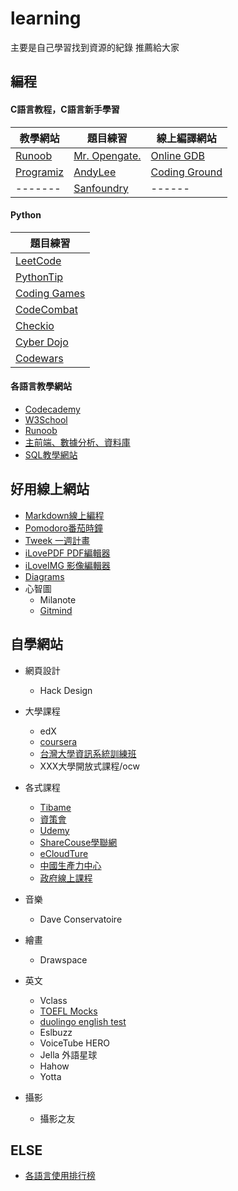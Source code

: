 # learning
主要是自己學習找到資源的紀錄 推薦給大家 

## 編程
#### C語言教程，C語言新手學習
| 教學網站 | 題目練習 | 線上編譯網站 |
|-------|-----|------|
| [Runoob](https://www.runoob.com/cprogramming/c-tutorial.html)   |  [Mr. Opengate.](https://mropengate.blogspot.com/2017/08/cc-c.html)  |[Online GDB](https://www.onlinegdb.com/online_c_compiler)|
| [Programiz](https://www.programiz.com/c-programming/examples)   |  [AndyLee](https://hackmd.io/@a110605/By6DscbVM?type=view)  |   [Coding Ground](https://www.tutorialspoint.com/index.html) |
|-------|[Sanfoundry](https://www.sanfoundry.com/c-programming-questions-answers-variable-names-1/)|------|
#### Python
| 題目練習 |
|-------|
|[LeetCode](https://leetcode.com "刷算法題網站")|
|[PythonTip](http://www.pythontip.com/ "適合新手練習題")|
|[Coding Games](http://www.codinggame.com "一邊玩遊戲，一邊挑戰編程難題")|
|[CodeCombat](http://koudashijie.com "網頁編程遊戲，運用於遊戲設計、網頁應用、APP開發")|
|[Checkio](http://checkio.org "基於瀏覽器的遊戲，解決問題以繼續遊戲(需要登陸)")|
|[Cyber Dojo](http://www.cyber-dojo.org "練習寫程序")|
|[Codewars]( http://www.codewars.com)|

<!--|[]("")|
|[]("")|-->

#### 各語言教學網站
  - [Codecademy](https://www.codecademy.com/)
  - [W3School](https://www.w3schools.com/sql/sql_wildcards.asp)
  - [Runoob](https://www.runoob.com/)
  - [主前端、數據分析、資料庫](https://www.w3schools.com/default.asp)
  - [SQL教學網站](https://www.w3school.com.cn/sql/index.asp)

## 好用線上網站
 - [Markdown線上編程](https://www.mdeditor.tw/)
 - [Pomodoro番茄時鐘](https://pomofocus.io/)
 - [Tweek 一週計畫](https://tweek.so/)
 - [iLovePDF PDF編輯器](https://www.ilovepdf.com/zh-tw)
 - [iLoveIMG 影像編輯器](https://www.iloveimg.com/zh-tw)
 - [Diagrams](https://app.diagrams.net/index.html)
 - 心智圖
   - Milanote
   - [Gitmind](https://gitmind.com/app/template?lang=tw)

## 自學網站
* 網頁設計
  - Hack Design

* 大學課程
  - edX
  - [coursera](https://www.coursera.org/)
  - [台灣大學資訊系統訓練班](https://train.csie.ntu.edu.tw/train/)
  - XXX大學開放式課程/ocw
* 各式課程
  - [Tibame](https://www.tibame.com/goodjob/MSFullStack_taipei?gclid=EAIaIQobChMI8Jys_NH48wIVT8SWCh2iYQQrEAMYAiAAEgLL__D_BwE)
  - [資策會](https://www.iiiedu.org.tw/msit/)
  - [Udemy](https://www.udemy.com/topic/c-sharp/?locale=zh_TW&persist_locale=)
  - [ShareCouse學聯網](https://www.sharecourse.net/sharecourse/general/home/)
  - [eCloudTure](https://www.ecloudture.com/)
  - [中國生產力中心](https://edu.cpc.org.tw/)
  - [政府線上課程](https://queeny1117.pixnet.net/blog/post/182811018)
  
* 音樂
  - Dave Conservatoire

* 繪畫
  - Drawspace

* 英文
  - Vclass
  - [TOEFL Mocks](https://toeflmocks.com/)
  - [duolingo english test](https://englishtest.duolingo.com/)
  - Eslbuzz
  - VoiceTube HERO
  - Jella 外語星球
  - Hahow
  - Yotta

* 攝影
  - 攝影之友

## ELSE
* [各語言使用排行榜](https://www.tiobe.com/tiobe-index/)


 
<!--
| 左3   |  中3  |   右3 |
Coding web
https://www.codecademy.com/


-->
